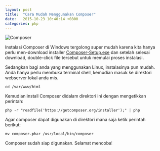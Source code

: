 ```yaml
---
layout: post
title:  "Cara Mudah Menggunakan Composer"
date:   2015-10-23 10:40:14 +0800
categories: php
---
```


![Composer](http://3.bp.blogspot.com/-bZmpSD9gcF8/ViqwccuT-jI/AAAAAAAAFW0/ipwLVYml04o/s1600/logo-composer-transparent2.png)

Instalasi Composer di Windows tergolong super mudah karena kita hanya perlu men-download installer [Composer-Setup.exe](https://getcomposer.org/Composer-Setup.exe) dan setelah selesai download, double-click file tersebut untuk memulai proses instalasi.

Sedangkan bagi anda yang menggunakan Linux, instalasinya pun mudah. Anda hanya perlu membuka terminal shell, kemudian masuk ke direktori webserver lokal anda mis.
```
cd /var/www/html
```
Kemudian install Composer didalam direktori ini dengan mengetikkan perintah:
```
php -r "readfile('https://getcomposer.org/installer');" | php
```
Agar composer dapat digunakan di direktori mana saja ketik perintah berikut:
```
mv composer.phar /usr/local/bin/composer
```

Composer sudah siap digunakan.
Selamat mencoba!
